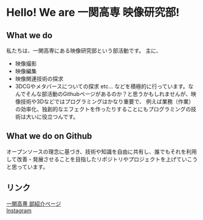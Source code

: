 # Hello! We are 一関高専 映像研究部!
## What we do
私たちは、一関高専にある映像研究部という部活動です。 
主に、  
- 映像撮影
- 映像編集
- 映像関連技術の探求
- 3DCGやメタバースについての探求
etc...
などを積極的に行っています。なんでそんな部活動のGithubページがあるのか？と思うかもしれませんが、映像技術や3Dなどではプログラミングはかなり重要で、
例えば業務（作業）の効率化、独創的なエフェクトを作ったりすることにもプログラミングの技術は大いに役立つんです。
## What we do on Github
オープンソースの理念に基づき、技術や知識を自由に共有し、誰でもそれを利用して改善・発展させることを目指したリポジトリやプロジェクトを上げていこうと思っています。

## リンク
[一関高専 部紹介ページ](https://www.ichinoseki.ac.jp/life/tech-club.html#club26)  
[Instagram](https://instagram.com/eizouken.nit)

<!---
Eizouken-NIT/Eizouken-NIT is a ✨ special ✨ repository because its `README.md` (this file) appears on your GitHub profile.
You can click the Preview link to take a look at your changes.
--->
